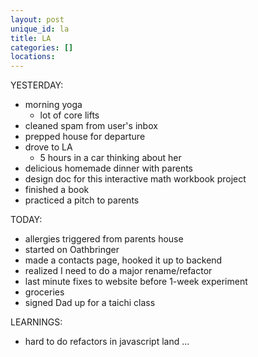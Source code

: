 ```yaml
---
layout: post
unique_id: la
title: LA
categories: []
locations: 
---
```


YESTERDAY:
* morning yoga
  * lot of core lifts
* cleaned spam from user's inbox
* prepped house for departure
* drove to LA
  * 5 hours in a car thinking about her
* delicious homemade dinner with parents
* design doc for this interactive math workbook project
* finished a book
* practiced a pitch to parents

TODAY:
* allergies triggered from parents house
* started on Oathbringer
* made a contacts page, hooked it up to backend
* realized I need to do a major rename/refactor
* last minute fixes to website before 1-week experiment
* groceries
* signed Dad up for a taichi class

LEARNINGS:
* hard to do refactors in javascript land ...
